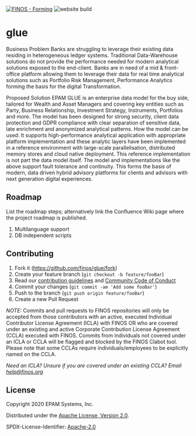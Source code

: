 [![FINOS - Forming](https://cdn.jsdelivr.net/gh/finos/contrib-toolbox@master/images/badge-incubating.svg)](https://finosfoundation.atlassian.net/wiki/display/FINOS/Incubating)
![website build](https://github.com/finos/glue/workflows/Docusaurus-website-build/badge.svg)

# glue

Business Problem
Banks are struggling to leverage their existing  data residing in heterogeneous ledger systems.
Traditional Data-Warehouse solutions do not provide the  performance needed for modern analytical solutions exposed to the end-client.
Banks are in need of a mid & front- office platform allowing them to leverage their data for real time analytical solutions such as Portfolio Risk Management, Performance Analytics forming the basis for the digital Transformation.

Proposed Solution
EPAM GLUE is an enterprise data model for the buy side, tailored for Wealth and Asset Managers and covering key entities such as Party, Business Relationship, Investment Strategy, Instruments, Portfolios and more.
The model has been designed for strong security, client data protection and GDPR compliance with clear separation of sensitive data, late enrichment and anonymized analytical patterns.
How the model can be used:
It supports high-performance analytical application with appropriate platform implementation and these analytic layers have been implemented in a reference environment with large-scale parallelisation, distributed memory stores and cloud native deployment. This reference implementation is not part the data model itself. The model and implementations like the above support fault tolerance and continuity. This forms the basis of modern, data driven hybrid advisory platforms for clients and advisors with next generation digital experiences.

## Roadmap

List the roadmap steps; alternatively link the Confluence Wiki page where the project roadmap is published.

1. Multilanguage support
2. DB independent scripts


## Contributing

1. Fork it (<https://github.com/finos/glue/fork>)
2. Create your feature branch (`git checkout -b feature/fooBar`)
3. Read our [contribution guidelines](.github/CONTRIBUTING.md) and [Community Code of Conduct](https://www.finos.org/code-of-conduct)
4. Commit your changes (`git commit -am 'Add some fooBar'`)
5. Push to the branch (`git push origin feature/fooBar`)
6. Create a new Pull Request

_NOTE:_ Commits and pull requests to FINOS repositories will only be accepted from those contributors with an active, executed Individual Contributor License Agreement (ICLA) with FINOS OR who are covered under an existing and active Corporate Contribution License Agreement (CCLA) executed with FINOS. Commits from individuals not covered under an ICLA or CCLA will be flagged and blocked by the FINOS Clabot tool. Please note that some CCLAs require individuals/employees to be explicitly named on the CCLA.

*Need an ICLA? Unsure if you are covered under an existing CCLA? Email [help@finos.org](mailto:help@finos.org)*


## License

Copyright 2020 EPAM Systems, Inc.

Distributed under the [Apache License, Version 2.0](http://www.apache.org/licenses/LICENSE-2.0).

SPDX-License-Identifier: [Apache-2.0](https://spdx.org/licenses/Apache-2.0)
